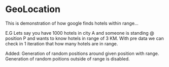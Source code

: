 # GeoLocation
This is demonstration of how google finds hotels within range...

E.G 
Lets say you have 1000 hotels in city A and someone is standing @ position P and wants to know hotels in range of 3 KM.
With pre data we can check in 1 iteration that how many hotels are in range.

Added:
Generation of random positions around given position with range.
Generation of random poitions outside of range is disabled.
